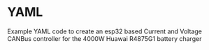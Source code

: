 # YAML
Example YAML code to create an esp32 based Current and Voltage CANBus controller for the 4000W Huawai R4875G1 battery charger
